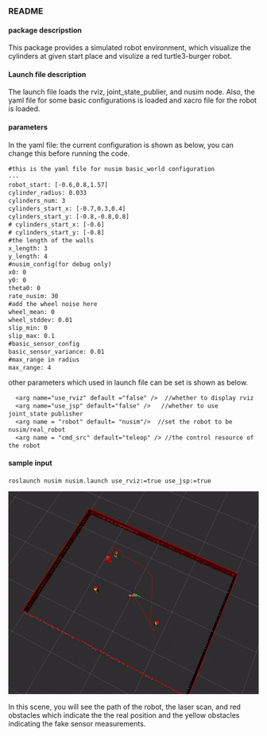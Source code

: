 ### README

#### package descripstion

This package provides a simulated robot environment, which visualize the cylinders at given start place and visulize a red turtle3-burger robot.

#### Launch file description

The launch file loads the rviz, joint_state_publier, and nusim node. Also, the yaml file for some basic configurations is loaded and xacro file for the robot is loaded.

#### parameters

In the yaml file: the current configuration is shown as below, you can change this before running the code.

```
#this is the yaml file for nusim basic_world configuration
---
robot_start: [-0.6,0.8,1.57]
cylinder_radius: 0.033
cylinders_num: 3
cylinders_start_x: [-0.7,0.3,0.4]
cylinders_start_y: [-0.8,-0.8,0.8]
# cylinders_start_x: [-0.6]
# cylinders_start_y: [-0.8]
#the length of the walls
x_length: 3
y_length: 4
#nusim_config(for debug only)
x0: 0
y0: 0
theta0: 0
rate_nusim: 30
#add the wheel noise here
wheel_mean: 0
wheel_stddev: 0.01
slip_min: 0
slip_max: 0.1
#basic_sensor_config
basic_sensor_variance: 0.01
#max_range in radius
max_range: 4
```

other parameters which used in launch file can be set is shown as below.

```
  <arg name="use_rviz" default ="false" />  //whether to display rviz
  <arg name="use_jsp" default="false" />   //whether to use joint_state publisher
  <arg name = "robot" default= "nusim"/>  //set the robot to be nusim/real_robot
  <arg name = "cmd_src" default="teleop" /> //the control resource of the robot
```

#### sample input

```
roslaunch nusim nusim.launch use_rviz:=true use_jsp:=true
```
![](images/nusim_withpath.gif)

In this scene, you will see the path of the robot, the laser scan, and red obstacles which indicate the 
the real position and the yellow obstacles indicating the fake sensor measurements.
